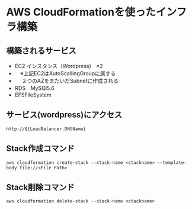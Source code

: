 # **AWS CloudFormationを使ったインフラ構築**

## **構築されるサービス**
- EC2 インスタンス（Wordpress)　×2
- 　※上記EC2はAutoScallingGroupに属する
- 　  ２つのAZをまたいだSubnetに作成される
- RDS　MySQl5.6
- EFSFileSystem


## **サービス(wordpress)にアクセス**
``http://${LoadBalancer.DNSName}``

## **Stack作成コマンド**
``
aws cloudformation create-stack --stack-name <stackname> --template-body file://<File Path>
``

## **Stack削除コマンド**
``aws cloudformation delete-stack --stack-name <stackname> ``
